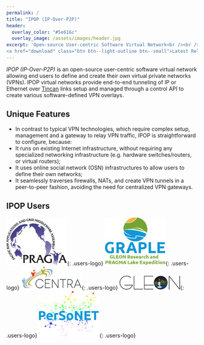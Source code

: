 ```yaml
---
permalink: /
title: "IPOP (IP-Over-P2P)"
header:
  overlay_color: "#5e616c"
  overlay_image: /assets/images/header.jpg
excerpt: 'Open-source User-centric Software Virtual Network<br /><br />
<a href="download" class="btn btn--light-outline btn--small">Latest Release: IPOP VPN v18 Beta 3, July 2018</a>'
---
```

*IPOP (IP-Over-P2P)* is an open-source user-centric software virtual network allowing end users to define and create their own virtual private networks (VPNs). IPOP virtual networks provide end-to-end tunneling of IP or Ethernet over [Tincan] links setup and managed through a control API to create various software-defined VPN overlays.

## <i class="fa fa-cubes" aria-hidden="true"></i> Unique Features

- In contrast to typical VPN technologies, which require complex setup, management and a gateway to relay VPN traffic, IPOP is straightforward to configure, because:
- It runs on existing Internet infrastructure, without requiring any specialized networking infrastructure (e.g. hardware switches/routers, or virtual routers);
- It uses online social network (OSN) infrastructures to allow users to define their own networks;
- It seamlessly traverses firewalls, NATs, and create VPN tunnels in a peer-to-peer fashion, avoiding the need for centralized VPN gateways.

## <i class="fa fa-cubes" aria-hidden="true"></i> IPOP Users

[![PRAGMA](assets/images/pragma.jpg)](http://www.pragma-grid.net){: .users-logo} [![GRAPLE](assets/images/graple.jpg)](http://graple.org/){: .users-logo} [![CENTRA](assets/images/centra.png)](http://www.globalcentra.org/){: .users-logo} [![GLEON](assets/images/gleon.png)](http://www.gleon.org/){: .users-logo} [![PerSoNET](assets/images/personet.jpg)](personet){: .users-logo}

[Tincan]: learn/#Tincan